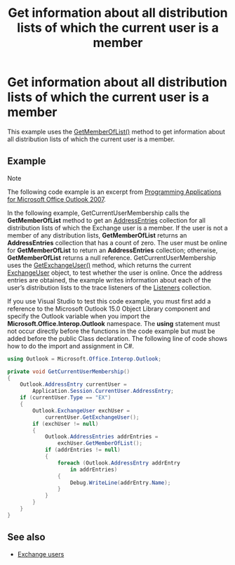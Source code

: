 ﻿---
title: Get information about all distribution lists of which the current user is a member
TOCTitle: Get information about all distribution lists of which the current user is a member
ms:assetid: c5be6aa8-8d85-463e-a377-2a4d57e2106b
ms:mtpsurl: https://msdn.microsoft.com/library/Ff184638(v=office.15)
ms:contentKeyID: 55119836
ms.date: 07/24/2014
mtps_version: v=office.15
---

# Get information about all distribution lists of which the current user is a member

This example uses the [GetMemberOfList()](https://msdn.microsoft.com/library/bb623397\(v=office.15\)) method to get information about all distribution lists of which the current user is a member.

## Example

> [!NOTE] 
> The following code example is an excerpt from [Programming Applications for Microsoft Office Outlook 2007](https://www.amazon.com/gp/product/0735622493?ie=UTF8&tag=msmsdn-20&linkCode=as2&camp=1789&creative=9325&creativeASIN=0735622493).

In the following example, GetCurrentUserMembership calls the **GetMemberOfList** method to get an [AddressEntries](https://msdn.microsoft.com/library/bb647650\(v=office.15\)) collection for all distribution lists of which the Exchange user is a member. If the user is not a member of any distribution lists, **GetMemberOfList** returns an **AddressEntries** collection that has a count of zero. The user must be online for **GetMemberOfList** to return an **AddressEntries** collection; otherwise, **GetMemberOfList** returns a null reference. GetCurrentUserMembership uses the [GetExchangeUser()](https://msdn.microsoft.com/library/bb645260\(v=office.15\)) method, which returns the current [ExchangeUser](https://msdn.microsoft.com/library/bb609574\(v=office.15\)) object, to test whether the user is online. Once the address entries are obtained, the example writes information about each of the user’s distribution lists to the trace listeners of the [Listeners](https://msdn.microsoft.com/library/system.diagnostics.debug.listeners.aspx) collection.

If you use Visual Studio to test this code example, you must first add a reference to the Microsoft Outlook 15.0 Object Library component and specify the Outlook variable when you import the **Microsoft.Office.Interop.Outlook** namespace. The **using** statement must not occur directly before the functions in the code example but must be added before the public Class declaration. The following line of code shows how to do the import and assignment in C\#.

```csharp
using Outlook = Microsoft.Office.Interop.Outlook;
```


```csharp
private void GetCurrentUserMembership()
{
    Outlook.AddressEntry currentUser =
        Application.Session.CurrentUser.AddressEntry;
    if (currentUser.Type == "EX")
    {
        Outlook.ExchangeUser exchUser =
            currentUser.GetExchangeUser();
        if (exchUser != null)
        {
            Outlook.AddressEntries addrEntries =
                exchUser.GetMemberOfList();
            if (addrEntries != null)
            {
                foreach (Outlook.AddressEntry addrEntry
                    in addrEntries)
                {
                    Debug.WriteLine(addrEntry.Name);
                }
            }
        }
    }
}
```

## See also

- [Exchange users](exchange-users.md)

